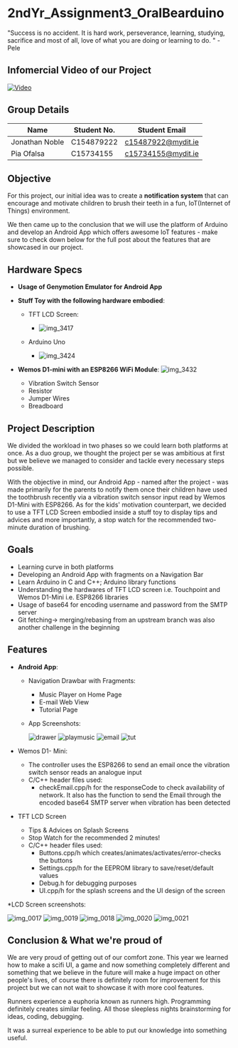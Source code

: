 # 2ndYr_Assignment3_OralBearduino

"Success is no accident. It is hard work, perseverance, learning, studying,
sacrifice and most of all, love of what you are doing or learning to do. "
-Pele

## Infomercial Video of our Project

[![Video](http://img.youtube.com/vi/L_IXU5uO1O4/0.jpg)](https://www.youtube.com/watch?v=L_IXU5uO1O4&t=5s"Video")


## Group Details
| Name | Student No. | Student Email 
| --- | --- | --- |
| Jonathan Noble | C154879222 | c15487922@mydit.ie |
| Pia Ofalsa | C15734155 | c15734155@mydit.ie |

## Objective
For this project, our initial idea was to create a __notification system__ that can encourage and motivate children to brush their teeth in a fun, IoT(Internet of Things) environment. 


We then came up to the conclusion that we will use the platform of Arduino and develop an Android App which offers awesome IoT features - make sure to check down below for the full post about the features that are showcased in our project.


## Hardware Specs 
* __Usage of Genymotion Emulator for Android App__

* __Stuff Toy with the following hardware embodied__:
   *  TFT LCD Screen: 
      *  ![img_3417](https://cloud.githubusercontent.com/assets/18444618/25657799/8b7efa04-2ff7-11e7-839d-c56852fa35b4.JPG)
    
    * Arduino Uno
      * ![img_3424](https://cloud.githubusercontent.com/assets/18444618/25657861/d7437686-2ff7-11e7-818e-778fa2030904.JPG)
    
* __Wemos D1-mini with an ESP8266 WiFi Module__:
     ![img_3432](https://cloud.githubusercontent.com/assets/18444618/25657895/044f9736-2ff8-11e7-8752-721977766cfe.JPG)
  * Vibration Switch Sensor
  * Resistor
  * Jumper Wires
  * Breadboard
  

## Project Description
We divided the workload in two phases so we could learn both platforms at once. As a duo group, we thought the project per se was ambitious at first but we believe we managed to consider and tackle every necessary steps possible. 

With the objective in mind, our Android App - named after the project -  was made primarily for the parents to notify them once their children have used the toothbrush recently via a vibration switch sensor input read by Wemos D1-Mini with ESP8266. As for the kids' motivation counterpart, we decided to use a TFT LCD Screen embodied inside a stuff toy to display tips and advices and more importantly, a stop watch for the recommended two-minute duration of brushing.

## Goals
* Learning curve in both platforms
* Developing an Android App with fragments on a Navigation Bar
* Learn Arduino in C and C++; Arduino library functions
* Understanding the hardwares of TFT LCD screen i.e. Touchpoint and Wemos D1-Mini i.e. ESP8266 libraries
* Usage of base64 for encoding username and password from the SMTP server
* Git fetching-> merging/rebasing from an upstream branch was also another challenge in the beginning

## Features
* __Android App__:
  * Navigation Drawbar with Fragments:
    * Music Player on Home Page
    * E-mail Web View
    * Tutorial Page
    
    
  * App Screenshots:
  
      ![drawer](https://cloud.githubusercontent.com/assets/18444618/25658366/6ac5ae22-2ffa-11e7-92f6-0c6066334560.JPG)
      ![playmusic](https://cloud.githubusercontent.com/assets/18444618/25658368/6acaa364-2ffa-11e7-8ec7-6740983d6b32.JPG)
      ![email](https://cloud.githubusercontent.com/assets/18444618/25658367/6ac666e6-2ffa-11e7-8b78-7e3718481949.JPG)
      ![tut](https://cloud.githubusercontent.com/assets/18444618/25658365/6ac221a8-2ffa-11e7-9dbc-6d298329c59a.JPG)

* Wemos D1- Mini:
  * The controller uses the ESP8266 to send an email once the vibration switch sensor reads an analogue input
  * C/C++ header files used:
    - checkEmail.cpp/h for the responseCode to check availability of network. It also has the function to send the Email through the encoded base64 SMTP server when vibration has been detected
  

* TFT LCD Screen
  * Tips & Advices on Splash Screens
  * Stop Watch for the recommended 2 minutes!
  * C/C++ header files used:
    - Buttons.cpp/h which creates/animates/activates/error-checks the buttons
    - Settings.cpp/h for the EEPROM library to save/reset/default values
    - Debug.h for debugging purposes
    - UI.cpp/h for the splash screens and the UI design of the screen

*LCD Screen screenshots:

![img_0017](https://cloud.githubusercontent.com/assets/18444618/25666713/33d12d50-3019-11e7-880b-09b8921300f9.JPG)
![img_0019](https://cloud.githubusercontent.com/assets/18444618/25666709/33886700-3019-11e7-995f-7e99ad53199d.JPG)
![img_0018](https://cloud.githubusercontent.com/assets/18444618/25666708/33821102-3019-11e7-81bd-9df804d27bd4.JPG)
![img_0020](https://cloud.githubusercontent.com/assets/18444618/25666711/33a4f708-3019-11e7-9c90-a365008c7794.JPG)
![img_0021](https://cloud.githubusercontent.com/assets/18444618/25666712/33b2d2e2-3019-11e7-8eaa-3e6818151ce0.JPG)


## Conclusion & What we're proud of
We are very proud of getting out of our comfort zone. This year we learned how to make a scifi UI, a game and now something completely different and something that we believe in the future will make a huge impact on other people's lives, of course there is definitely room for improvement for this project but we can not wait to showcase it with more cool features.  

Runners experience a euphoria known as runners high. Programming definitely creates similar feeling. All those sleepless nights brainstorming for ideas, coding, debugging. 

It was a surreal experience to be able to put our knowledge into something useful.


